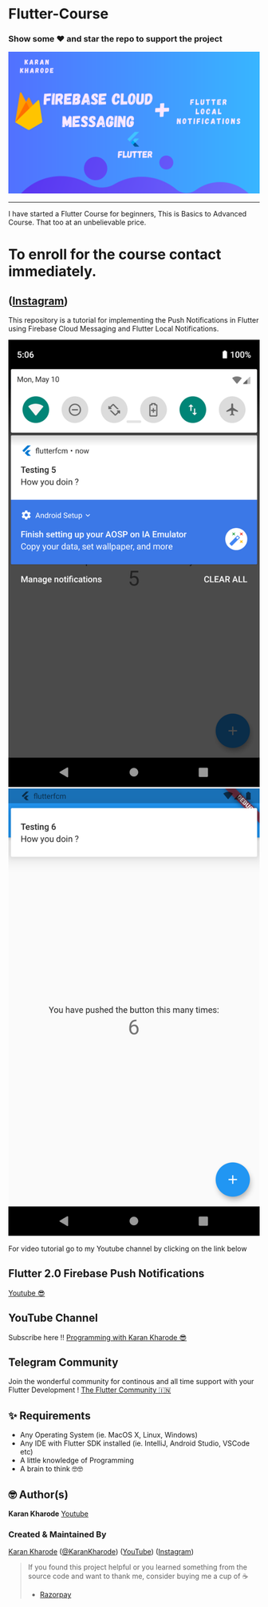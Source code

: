 # Flutter-Course 

### Show some :heart: and star the repo to support the project

![Image](screenshots/fcm2021.png)

---
I have started a Flutter Course for beginners,
This is Basics to Advanced Course.
That too at an unbelievable price.
# To enroll for the course contact immediately.
([Instagram](https://www.instagram.com/karan_kharode))
---

This repository is a tutorial for implementing the Push Notifications in Flutter using Firebase Cloud Messaging and Flutter Local Notifications.

![Image](screenshots/ss1.png)  ![Image](screenshots/ss2.png)

For video tutorial go to my Youtube channel by clicking on the link below

## Flutter 2.0 Firebase Push Notifications
[Youtube 😎](https://youtu.be/pVUIU_nq8MU)


## YouTube Channel

Subscribe here !!
[Programming with Karan Kharode 😎](https://www.youtube.com/c/ProgrammingwithKaranKharode)

## Telegram Community

Join the wonderful community for continous and all time support with your Flutter Development ! 
[The Flutter Community :india:](https://karankharode.page.link/theFlutterCommunity)


## ✨ Requirements
* Any Operating System (ie. MacOS X, Linux, Windows)
* Any IDE with Flutter SDK installed (ie. IntelliJ, Android Studio, VSCode etc)
* A little knowledge of Programming
* A brain to think 🤓🤓

## 🤓 Author(s)
**Karan Kharode** [Youtube](https://www.youtube.com/c/ProgrammingwithKaranKharode)


### Created & Maintained By

[Karan Kharode](https://github.com/karankharode) ([@KaranKharode](https://www.twitter.com/KaranKharode)) ([YouTube](https://www.youtube.com/c/ProgrammingwithKaranKharode))
([Instagram](https://www.instagram.com/karan_kharode))

> If you found this project helpful or you learned something from the source code and want to thank me, consider buying me a cup of :coffee:
>     
> - [Razorpay](https://rzp.io/l/PuLyou2cv)
